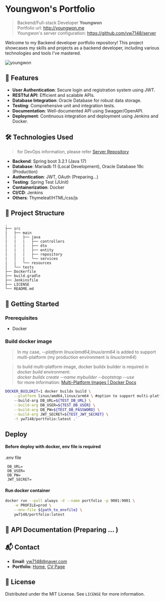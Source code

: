 # Youngwon's Portfolio
> Backend/Full-stack Developer **Youngwon**  
> Portfolio url: http://youngwon.me  
> Youngwon's server configuration: https://github.com/yw7148/server

Welcome to my Backend developer portfolio repository! This project showcases my skills and projects as a backend developer, including various technologies and tools I've mastered.

![youngwon](https://github.com/yw7148/Portfolio_Backend/assets/71220342/18b6f1a7-82c1-4f8c-a779-350cfef28dea)

## 🚀 Features

- **User Authentication**: Secure login and registration system using JWT.
- **RESTful API**: Efficient and scalable APIs.
- **Database Integration**: Oracle Database for robust data storage.
- **Testing**: Comprehensive unit and integration tests.
- **Documentation**: Well-documented API using Swagger/OpenAPI.
- **Deployment**: Continuous integration and deployment using Jenkins and Docker.

## 🛠️ Technologies Used
> for DevOps information, please refer [Server Repository](https://github.com/yw7148/Server)
- **Backend**: Spring boot 3.2.1 (Java 17)
- **Database**: Mariadb 11 (Local Development), Oracle Database 19c (Production)
- **Authentication**: JWT, OAuth (Preparing...)
- **Testing**: Spring Test (JUnit)
- **Containerization**: Docker
- **CI/CD**: Jenkins
- **Others**: Thymeleaf/HTML/css/js

## 📂 Project Structure

```
.
├── src
|   ├── main
│   |   ├── java
|   |   |   ├── controllers
|   |   |   ├── dto
|   |   |   ├── entity
|   |   |   ├── repository
|   │   |   └── services
|   |   └── resources
│   └── tests
├── Dockerfile
├── build.gradle
├── Jenkinsfile
├── LICENSE
└── README.md
```

## 📖 Getting Started

### Prerequisites

- Docker

### Build docker image
> In my case, *--platform linux/amd64,linux/arm64* is added to support multi-platform (my production environment is *linux/arm64*)

> to build multi-platform image, docker buildx builder is required in *docker build* environment:  
> *docker buildx create --name mybuilder --bootstrap --use*  
> for more information: [Multi-Platform Images | Docker Docs](https://docs.docker.com/build/building/multi-platform/)
```bash
DOCKER_BUILDKIT=1 docker buildx build \
    --platform linux/amd64,linux/arm64 \ #option to support multi-platform
    --build-arg DB_URL=${TEST_DB_URL} \
    --build-arg DB_USER=${TEST_DB_USER} \
    --build-arg DB_PW=${TEST_DB_PASSWORD} \
    --build-arg JWT_SECRET=${TEST_JWT_SECRET} \
    -t yw7148/portfolio:latest .'
```

## Deploy

#### Before deploy with docker, env file is required
.env file
```
 DB_URL=
 DB_USER=
 DB_PW=
 JWT_SECRET=
```
#### Run docker container
```bash
docker run --pull always -d --name portfolio -p 9001:9001 \
    -e PROFILE=prod \
    --env-file ${path_to_envfile} \
    yw7148/portfolio:latest
```

## 📄 API Documentation (Preparing ... )

## 📬 Contact

- **Email**: yw7148@naver.com
- **Portfolio**: [Home](http://youngwon.me), [CV Page](http://youngwon.me/portfolio/cv)

## 📝 License

Distributed under the MIT License. See `LICENSE` for more information.